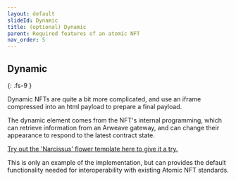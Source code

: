 ```yaml
---
layout: default
slideId: Dynamic
title: (optional) Dynamic
parent: Required features of an atomic NFT
nav_order: 5
---
```


## Dynamic
{: .fs-9 }

Dynamic NFTs are quite a bit more complicated, and use an iframe compressed into an html payload to prepare a final payload. 

The dynamic element comes from the NFT's internal programming, which can retrieve information from an Arweave gateway, and can change their appearance to respond to the latest contract state. 

[Try out the 'Narcissus' flower template here to give it a try.](https://github.com/atomic-nfts/standard/tree/main/dynamic)

This is only an example of the implementation, but can provides the default functionality needed for interoperability with existing Atomic NFT standards.
